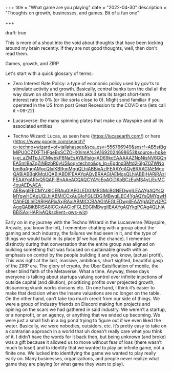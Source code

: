 +++
title = "What game are you playing"
date = "2022-04-30"
description = "Thoughts on growth, businesses, and games. Bit of a fun one"

+++

draft: true

This is more of a shout into the void about thoughts that have been kicking around my brain recently. If they are not good thoughts, well, then don't read them.

Games, growth, and ZIRP

Let's start with a quick glossary of terms:

- Zero Interest Rate Policy: a type of economic policy used by gov'ts to stimulate activity and growth. Basically, central banks turn the dial all the way down on short term interests aka it sets its target short-term interest rate to 0% (or like sorta close to 0). Might sond familiar if you operated in the US from post Great Recession to the COVID era (lets call it ~09-22)

- Lucasverse: the many spinning plates that make up Wayspire and all its associated entities 

- Techno Wizard: Lucas, as seen here (https://lucasearth.com/) or here (https://www.google.com/search?q=techno+wizard+of+tallahassee&sca_esv=556766949&sxsrf=AB5stBgMiPU0CZ1XFTHFgeBxSCZOHXhjmA%3A1692024698653&source=hp&ei=ej_aZMTpJJCMwbkP8NaEsAY&iflsig=AD69kcEAAAAAZNpNisNV6GQnEA5mIBaZqZiNBzbR6yU5&oq=techno&gs_lp=Egdnd3Mtd2l6IgZ0ZWNobm8qAggAMgcQIxiKBRgnMggQLhiABBixAzIFEAAYgAQyBRAAGIAEMgcQABiABBgKMgUQABiABDIFEAAYgAQyBRAAGIAEMgsQLhiABBjHARjRAzIFEAAYgARIvQ5QAFilBnAAeACQAQCYAYcEoAGiDKoBCzEuMS4yLjEuMC4xuAEDyAEA-AEBwgIEECMYJ8ICERAuGIAEGLEDGIMBGMcBGNEDwgILEAAYgAQYsQMYgwHCAgUQLhiABMICCxAuGIoFGLEDGIMBwgILEC4YgAQYsQMYgwHCAhEQLhiDARjHARixAxjRAxiABMICCBAAGIAEGLEDwgIIEAAYgAQYyQPCAggQABiKBRiSA8ICCxAAGIoFGLEDGIMBwgIIEAAYgAQYkgPCAg4QLhiABBiSAxjHARivAQ&sclient=gws-wiz)



Early on in my journey with the Techno Wizard in the Lucasverse (Wayspire, Arcvale, you know the lot), I remember chatting with a group about the gaming and tech industry, the failures we had seen in it, and the type of things we would build in its place (if we had the chance). I remember distinctly during that conversation that the entire group was aligned on building something that was focused on sustainable growth with an emphasis on control by the people building it and you know, (actual profit). This was right at the last, massive, ambitious, short sighted, beautiful gasp of the ZIRP era. The glory of crypto, the Uber Eatsification of mobile, the sheer blind faith of the Metaverse. What a time. Anyway, these days everyone is talking about startups valuing control over infinite injections of outside capital (and dilution), prioritizing profits over projected growth, disbanning skunk works divisons etc. On one hand, I think it’s easier to make that decision when the insane valuations are no longer on the table. On the other hand, can’t take too much credit from our side of things. We were a group of industry friends on Discord making fun projects and opining on the scars we had gathered in said industry. We weren’t a startup, or a nonprofit, or an agency, or anything that we ended up becoming. We were just a small fish in a big pond trying to figure out if we even liked the water. Basically, we were nobodies, outsiders, etc. It’s pretty easy to take on a contrarian approach in a world that uh doesn’t really care what you think of it. I didn’t have the words for it back then, but being unknown (and broke) was a gift because it allowed us to move without fear of loss (there wasn’t much to lose!) and to identify that we wanted to play an infinite game, not a finite one. We lucked into identifying the game we wanted to play really early on. Many businesses, organizations, and people never realize what game they are playing (or what game they want to play). 